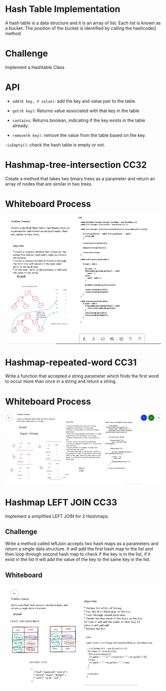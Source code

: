 # Hash Table Implementation
A hash table is a data structure and it is an array of list. Each list is known as a bucket. The position of the bucket is identified by calling the hashcode() method

# Challenge
Implement a Hashtable Class

# API
- ```add(K key, V value)```: add the key and value pair to the table.

- ```get(K key)```: Returns value associated with that key in the table

- ```contains```: Returns boolean, indicating if the key exists in the table already.

- ```remove(K key)```: remove the value from the table based on the key.

-```isEmpty()```: check the hash table is empty or not.


# Hashmap-tree-intersection CC32
Create a method that takes two binary trees as a parameter and return an array of nodes that are similar in two trees.

# Whiteboard Process

![](img/codeCh32.png)

# Hashmap-repeated-word CC31
Write a function that accepted a string parameter which finds the first word to occur more than once in a string and return a string.


# Whiteboard Process

![](img/codech31.png)

# Hashmap LEFT JOIN CC33
Implement a simplified LEFT JOIN for 2 Hashmaps.

## Challenge
Write a method called leftJoin accepts two hash
maps as a parameters and return a single data structure.
It will add the first hash map to the list and then loop 
through second hash map to check if the key is in the list,
if it exist in the list it will add the value of the key to the
same key in the list.

## Whiteboard
![](img/CodeCh33.png)

